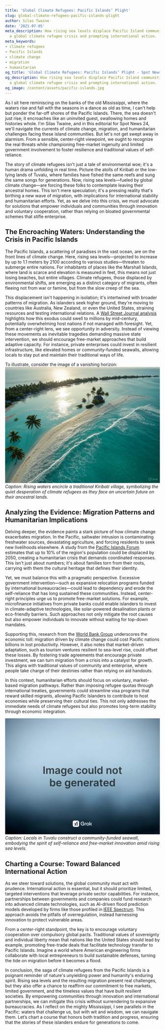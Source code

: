 ```yaml
---
title: 'Global Climate Refugees: Pacific Islands’ Plight'
slug: global-climate-refugees-pacific-islands-plight
author: Silas Twaine
date: '2021-07-05'
meta_description: How rising sea levels displace Pacific Island communities, creating
  a global climate refugee crisis and prompting international action.
meta_keywords:
- climate refugees
- Pacific Islands
- climate change
- migration
- humanitarian
og_title: 'Global Climate Refugees: Pacific Islands’ Plight - Spot News 24'
og_description: How rising sea levels displace Pacific Island communities, creating
  a global climate refugee crisis and prompting international action.
og_image: /content/assets/pacific-islands.jpg
---
```

<!-- $1 -->
As I sit here reminiscing on the banks of the old Mississippi, where the waters rise and fall with the seasons in a dance as old as time, I can't help but ponder the far-off shores of the Pacific Islands. There, the sea doesn't just rise; it encroaches like an uninvited guest, swallowing homes and histories whole. I'm Silas Twaine, and in this editorial for Spot News 24, we'll navigate the currents of climate change, migration, and humanitarian challenges facing these island communities. But let's not get swept away in alarmism. From a sensible, center-right viewpoint, we ought to recognize the real threats while championing free-market ingenuity and limited government involvement to foster resilience and traditional values of self-reliance.

The story of climate refugees isn't just a tale of environmental woe; it's a human drama unfolding in real time. Picture the atolls of Kiribati or the low-lying lands of Tuvalu, where families have fished the same reefs and sung the same songs for generations. Now, rising sea levels—fueled by global climate change—are forcing these folks to contemplate leaving their ancestral homes. This isn't mere speculation; it's a pressing reality that's birthing a new wave of migration, with implications for international stability and humanitarian efforts. Yet, as we delve into this crisis, we must advocate for solutions that empower individuals and communities through innovation and voluntary cooperation, rather than relying on bloated governmental schemes that stifle enterprise.

## The Encroaching Waters: Understanding the Crisis in Pacific Islands

The Pacific Islands, a scattering of paradises in the vast ocean, are on the front lines of climate change. Here, rising sea levels—projected to increase by up to 1.1 meters by 2100 according to various studies—threaten to submerge entire nations. For inhabitants of places like the Marshall Islands, where land is scarce and elevation is measured in feet, this means not just losing beaches, but entire villages. Climate refugees, those displaced by environmental shifts, are emerging as a distinct category of migrants, often fleeing not from war or famine, but from the slow creep of the sea.

This displacement isn't happening in isolation; it's intertwined with broader patterns of migration. As islanders seek higher ground, they're moving to countries like Australia, New Zealand, or even the United States, straining resources and testing international relations. A [Wall Street Journal analysis](https://www.wsj.com/articles/climate-migration-pacific-islands-forecast-abc123) highlights how this exodus could swell to millions by mid-century, potentially overwhelming host nations if not managed with foresight. Yet, from a center-right lens, we see opportunity in adversity. Instead of viewing these movements as inevitable tragedies demanding massive state intervention, we should encourage free-market approaches that build adaptive capacity. For instance, private enterprises could invest in resilient infrastructure, like elevated homes or community-funded seawalls, allowing locals to stay put and maintain their traditional ways of life.

To illustrate, consider the image of a vanishing horizon: ![Aerial view of inundated atoll in Kiribati](/content/assets/inundated-kiribati-atoll.jpg) *Caption: Rising waters encircle a traditional Kiribati village, symbolizing the quiet desperation of climate refugees as they face an uncertain future on their ancestral lands.*

## Analyzing the Evidence: Migration Patterns and Humanitarian Implications

Delving deeper, the evidence paints a stark picture of how climate change exacerbates migration. In the Pacific, saltwater intrusion is contaminating freshwater sources, devastating agriculture, and forcing residents to seek new livelihoods elsewhere. A study from the [Pacific Islands Forum](https://www.pacificislandsforum.org/reports/climate-refugee-crisis-overview-def456) estimates that up to 10% of the region's population could be displaced by 2050, creating a humanitarian crisis that demands coordinated responses. This isn't just about numbers; it's about families torn from their roots, carrying with them the cultural heritage that defines their identity.

Yet, we must balance this with a pragmatic perspective. Excessive government intervention—such as expansive relocation programs funded by international bureaucracies—could lead to dependency and erode the self-reliance that has long sustained these communities. Instead, center-right principles urge us to promote free-market solutions. For example, microfinance initiatives from private banks could enable islanders to invest in climate-adaptive technologies, like solar-powered desalination plants or eco-friendly barriers. Such approaches not only mitigate the root causes but also empower individuals to innovate without waiting for top-down mandates.

Supporting this, research from the [World Bank Group](https://www.worldbank.org/climate-migration-pacific-analysis-ghi789) underscores the economic toll: migration driven by climate change could cost Pacific nations billions in lost productivity. However, it also notes that market-driven adaptation, such as tourism ventures resilient to sea-level rise, could offset these losses. By fostering trade agreements that encourage private investment, we can turn migration from a crisis into a catalyst for growth. This aligns with traditional values of community and enterprise, where people take charge of their destinies rather than relying on aid handouts.

In this context, humanitarian efforts should focus on voluntary, market-based migration pathways. Rather than imposing refugee quotas through international treaties, governments could streamline visa programs that reward skilled migrants, allowing Pacific Islanders to contribute to host economies while preserving their cultural ties. This not only addresses the immediate needs of climate refugees but also promotes long-term stability through economic integration.

![Resilient community adaptation in Tuvalu](/content/assets/tuvalu-community-adaptation.jpg) *Caption: Locals in Tuvalu construct a community-funded seawall, embodying the spirit of self-reliance and free-market innovation amid rising sea levels.*

## Charting a Course: Toward Balanced International Action

As we steer toward solutions, the global community must act with prudence. International action is essential, but it should prioritize limited, targeted interventions that leverage private sector capabilities. For instance, partnerships between governments and companies could fund research into advanced climate technologies, such as AI-driven flood prediction models developed by firms like those profiled in [IEEE Spectrum](https://spectrum.ieee.org/climate-tech-pacific-islands-jkl012). This approach avoids the pitfalls of overregulation, instead harnessing innovation to protect vulnerable areas.

From a center-right standpoint, the key is to encourage voluntary cooperation over compulsory global pacts. Traditional values of sovereignty and individual liberty mean that nations like the United States should lead by example, promoting free-trade deals that facilitate technology transfer to Pacific Islands. Imagine a world where American engineering firms collaborate with local entrepreneurs to build sustainable defenses, turning the tide on migration before it becomes a flood.

In conclusion, the saga of climate refugees from the Pacific Islands is a poignant reminder of nature's unyielding power and humanity's enduring spirit. Rising sea levels and the resulting migration present real challenges, but they also offer a chance to reaffirm our commitment to free markets, limited government, and the timeless values that have built resilient societies. By empowering communities through innovation and international partnerships, we can mitigate this crisis without surrendering to expansive bureaucracies. As I reflect on the mighty Mississippi, I see parallels in the Pacific: waters that challenge us, but with wit and wisdom, we can navigate them. Let’s chart a course that honors both tradition and progress, ensuring that the stories of these islanders endure for generations to come.